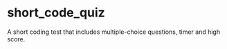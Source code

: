 # short_code_quiz
A short coding test that includes multiple-choice questions, timer and high score.

